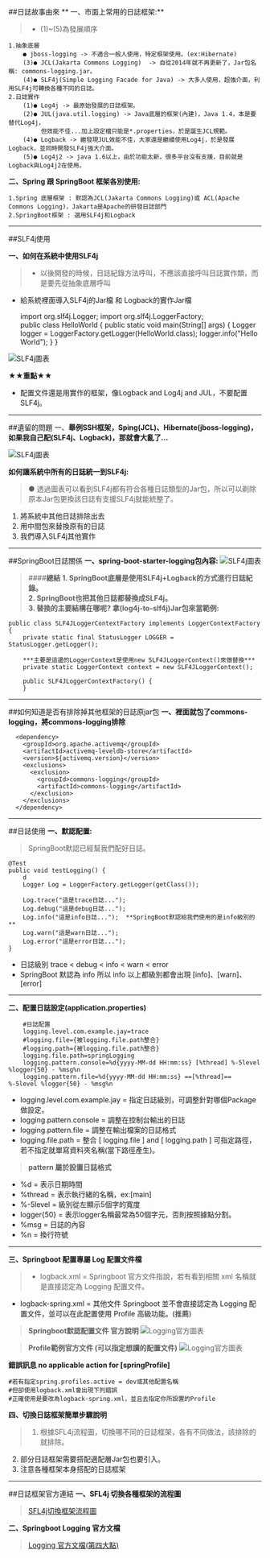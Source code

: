 ##日誌故事由來
** 一、市面上常用的日誌框架:**
>* (1)~(5)為發展順序

    1.抽象底層
        ● jboss-logging -> 不適合一般人使用，特定框架使用。(ex:Hibernate)
        (3)● JCL(Jakarta Commons Logging)  -> 自從2014年就不再更新了，Jar包名稱: commons-logging.jar。
        (4)● SLF4j(Simple Logging Facade for Java) -> 大多人使用，超強介面，利用SLF4j可轉換各種不同的日誌。
    2.日誌實作
        (1)● Log4j -> 最原始發展的日誌框架。
        (2)● JUL(java.util.logging) -> Java底層的框架(內建)，Java 1.4，本是要替代Log4j，
             但效能不佳...加上設定檔只能是*.properties，於是誕生JCL規範。
        (4)● Logback -> 繼發現JUL效能不佳，大家還是繼續使用Log4j，於是發展Logback，並同時開發SLF4j強大介面。
        (5)● Log4j2 -> java 1.6以上，由於功能太新，很多平台沒有支援，目前就是Logback與Log4j2在使用。


**二、Spring 跟 SpringBoot 框架各別使用:**

    1.Spring 底層框架 : 默認為JCL(Jakarta Commons Logging)或 ACL(Apache Commons Logging)，Jakarta是Apache的研發日誌部門
    2.SpringBoot框架 : 選用SLF4j和Logback

***

##SLF4j使用

**一、如何在系統中使用SLF4j**
>* 以後開發的時候，日誌紀錄方法呼叫，不應該直接呼叫日誌實作類，而是要先從抽象底層呼叫  
* 給系統裡面導入SLF4j的Jar檔 和 Logback的實作Jar檔

    import org.slf4j.Logger;
    import org.slf4j.LoggerFactory;  
        public class HelloWorld {
          public static void main(String[] args) {
            Logger logger = LoggerFactory.getLogger(HelloWorld.class);
            logger.info("Hello World");
          }
        }
    
![SLF4j圖表](../../../../resources/static/SLF4j.jpg)

**★★重點★★**
* 配置文件還是用實作的框架，像Logback and Log4j and JUL，不要配置SLF4j。

***

##遺留的問題
一、**舉例SSH框架，Sping(JCL)、Hibernate(jboss-logging)，如果我自己配(SLF4j、Logback)，那就會大亂了...**

![SLF4j圖表](../../../../resources/static/SLF4j_2.jpg)

**如何讓系統中所有的日誌統一到SLF4j:**
>● 透過圖表可以看到SLF4j都有符合各種日誌類型的Jar包，所以可以剃除原本Jar包更換該日誌有支援SLF4j就能統整了。
1. 將系統中其他日誌排除出去
2. 用中間包來替換原有的日誌
3. 我們導入SLF4j其他實作

***

##SpringBoot日誌關係
**一、spring-boot-starter-logging包內容:**
![SLF4j圖表](../../../../resources/static/SLF4j_3.jpg)
>####**總結**
**1. SpringBoot底層是使用SLF4j+Logback的方式進行日誌紀錄。**  
**2. SpringBoot也把其他日誌都替換成SLF4j。**  
**3. 替換的主要結構在哪呢? 拿(log4j-to-slf4j)Jar包來當範例:**  

    public class SLF4JLoggerContextFactory implements LoggerContextFactory {
        private static final StatusLogger LOGGER = StatusLogger.getLogger();
        
        ***主要是這邊的LoggerContext是使用new SLF4JLoggerContext()來做替換***
        private static LoggerContext context = new SLF4JLoggerContext();
        
        public SLF4JLoggerContextFactory() {
        }
***
##如何知道是否有排除掉其他框架的日誌原jar包
**一、<exclusion>裡面就包了commons-logging，將commons-logging排除**

      <dependency>
        <groupId>org.apache.activemq</groupId>
        <artifactId>activemq-leveldb-store</artifactId>
        <version>${activemq.version}</version>
        <exclusions>
          <exclusion>
            <groupId>commons-logging</groupId>
            <artifactId>commons-logging</artifactId>
          </exclusion>
        </exclusions>
      </dependency>
      
***
      
##日誌使用
**一、默認配置:**
>SpringBoot默認已經幫我們配好日誌。

    @Test
    public void testLogging() {
        d
        Logger Log = LoggerFactory.getLogger(getClass());
        
        Log.trace("這是trace日誌...");
        Log.debug("這是debug日誌...");
        Log.info("這是info日誌...");  **SpringBoot默認給我們使用的是info級別的**
        Log.warn("這是warn日誌...");
        Log.error("這是error日誌...");
    }
* 日誌級別 trace < debug < info < warn < error
* SpringBoot 默認為 info 所以 info 以上都級別都會出現 [info]、[warn]、[error]

***

**二、配置日誌設定(application.properties)**

        #日誌配置
        logging.level.com.example.jay=trace
        #logging.file={被logging.file.path整合}
        #logging.path={被logging.file.path整合}
        logging.file.path=springLogging
        logging.pattern.console=%d{yyyy-MM-dd HH:mm:ss} [%thread] %-5level %logger{50} - %msg%n
        logging.pattern.file=%d{yyyy-MM-dd HH:mm:ss} ==[%thread]== %-5level %logger{50} - %msg%n

* logging.level.com.example.jay = 指定日誌級別，可調整針對哪個Package做設定。  
* logging.pattern.console = 調整在控制台輸出的日誌  
* logging.pattern.file = 調整在輸出檔案的日誌格式  
* logging.file.path = 整合 [ logging.file ] and [ logging.path ] 可指定路徑，若不指定就單寫資料夾名稱(當下路徑產生)。

>**pattern 屬於設置日誌格式**  
* %d = 表示日期時間
* %thread = 表示執行緒的名稱，ex:[main]
* %-5level = 級別從左顯示5個字的寬度
* logger{50} = 表示logger名稱最常為50個字元，否則按照據點分割。
* %msg = 日誌的內容
* %n = 換行符號

***

**三、Springboot 配置專屬 Log 配置文件檔**
>* logback.xml = Springboot 官方文件指說，若有看到相關 xml 名稱就是直接認定為 Logging 配置文件。
* logback-spring.xml = 其他文件 Springboot 並不會直接認定為 Logging 配置文件，並可以在此配置使用 Profile 高級功能。(推薦)  

>**Springboot默認配置文件 官方說明**
![Logging官方圖表](../../../../resources/static/Logging_1.jpg)

>**Profile範例官方文件 (可以指定想讀的配置文件)**
![Logging官方圖表](../../../../resources/static/Logging_2.jpg)

**錯誤訊息 no applicable action for [springProfile]**

    #若有指定spring.profiles.active = dev或其他配置名稱
    #但卻使用logback.xml會出現下列錯誤
    #正確使用是要改為logback-spring.xml，並且去指定你所設置的Profile
    
**四、切換日誌框架簡單步驟說明**
>1. 根據SFL4j流程圖，切換哪不同的日誌框架，各有不同做法，該<exclusion>排除的就排除。
2. 部分日誌框架需要搭配適配層Jar包也要引入。
3. 注意各種框架本身搭配的日誌框架

***

##日誌框架官方連結
**一、SFL4j 切換各種框架的流程圖**  
>[SFL4j切換框架流程圖](http://www.slf4j.org/legacy.html)

**二、Springboot Logging 官方文檔**  
>[Logging 官方文檔(第四大點)](https://docs.spring.io/spring-boot/docs/2.4.0-SNAPSHOT/reference/html/spring-boot-features.html#boot-features-logging-format)